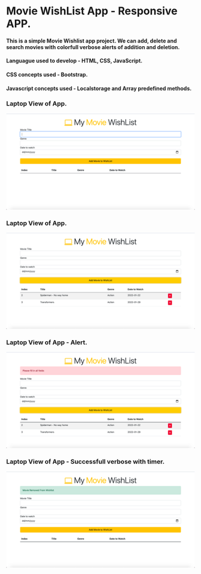 # Movie WishList App - Responsive APP.

#### This is a simple Movie Wishlist app project. We can add, delete and search movies with colorfull verbose alerts of addition and deletion.


<h4> Languague used to develop - HTML, CSS, JavaScript.</h4>


<h4> CSS concepts used - Bootstrap.</h4>


<h4> Javascript concepts used - Localstorage and Array predefined methods.</h4>


### Laptop View of App.
![Laptop View of App](https://github.com/TejasSathe010/Movie-WishList/blob/master/Screenshot%202022-01-15%20at%204.38.23%20PM.png)

### Laptop View of App.
![Laptop View of App](https://github.com/TejasSathe010/Movie-WishList/blob/master/Screenshot%202022-01-15%20at%204.39.36%20PM.png)

### Laptop View of App - Alert.
![Laptop View of App](https://github.com/TejasSathe010/Movie-WishList/blob/master/Screenshot%202022-01-15%20at%204.39.49%20PM.png)

### Laptop View of App - Successfull verbose with timer.
![Laptop View of App](https://github.com/TejasSathe010/Movie-WishList/blob/master/Screenshot%202022-01-15%20at%204.39.59%20PM.png)


